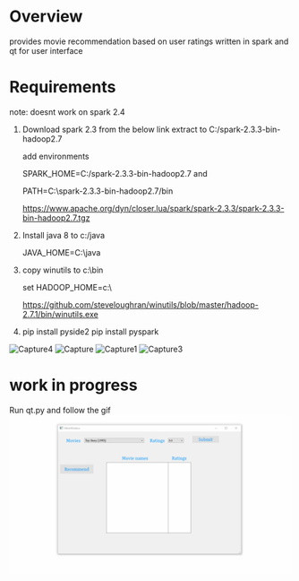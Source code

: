 # Overview
provides movie recommendation based on user ratings written in spark and qt for user interface

# Requirements
note: doesnt work on spark 2.4

1.  Download spark 2.3 from the below link extract to C:/spark-2.3.3-bin-hadoop2.7 

    add environments

    SPARK_HOME=C:/spark-2.3.3-bin-hadoop2.7 and
    
    PATH=C:\spark-2.3.3-bin-hadoop2.7/bin

    https://www.apache.org/dyn/closer.lua/spark/spark-2.3.3/spark-2.3.3-bin-hadoop2.7.tgz

2.  Install java 8 to c:/java

    JAVA_HOME=C:\java
      
3.  copy winutils to c:\bin  

    set HADOOP_HOME=c:\
    
    https://github.com/steveloughran/winutils/blob/master/hadoop-2.7.1/bin/winutils.exe

4.  pip install pyside2
    pip install pyspark
    
![Capture4](https://user-images.githubusercontent.com/43022435/55351667-8e647f80-54dc-11e9-917b-7fdb90ef955b.PNG)
![Capture](https://user-images.githubusercontent.com/43022435/55351669-8e647f80-54dc-11e9-8d9d-49a3ffb67107.PNG)
![Capture1](https://user-images.githubusercontent.com/43022435/55351670-8efd1600-54dc-11e9-9c1f-c0a45d7876e9.PNG)
![Capture3](https://user-images.githubusercontent.com/43022435/55351671-8efd1600-54dc-11e9-8c96-be258445a93a.PNG)



# work in progress
Run qt.py and follow the gif
![](record.gif)

